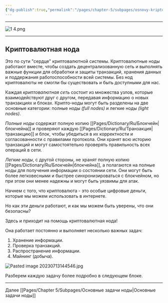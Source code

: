 ```yaml
---
{"dg-publish":true,"permalink":"/pages/chapter-5/subpages/osnovy-kriptovalyutnyh-nod/"}
---
```



---

![1 4.png](/img/user/Images/1%204.png)

---

## Криптовалютная нода

Это по сути "сердце" криптовалютной системы. Криптовалютные ноды работают вместе, чтобы создать децентрализованную сеть и выполнять важные функции для обработки и защиты транзакций, хранения данных и поддержания работоспособности всей системы. Без нод криптовалюты не смогли бы существовать и быть доступными для нас.

Каждая _криптовалютная сеть_ состоит из множества узлов, которые взаимодействуют друг с другом, передавая информацию о новых транзакциях и блоках. Крипто-ноды могут быть разделены на две основные категории: полные ноды _(full nodes)_ и легкие ноды _(light nodes)_.

_Полные ноды_ содержат полную копию [[Pages/Dictionary/Ru/Блокчейн\|блокчейна]] и проверяют каждую [[Pages/Dictionary/Ru/Транзакция\|транзакцию]] и блок, чтобы убедиться в их корректности и согласованности с правилами протокола. Они хранят всю историю транзакций и могут самостоятельно проверять правильность всех операций в сети.

_Легкие ноды_, с другой стороны, не хранят полную копию [[Pages/Dictionary/Ru/Блокчейн\|блокчейна]], а полагаются на полные ноды для получения информации о состоянии сети. Они могут быть более легковесными и быстрее синхронизироваться с блокчейном, но при этом они менее надежны и могут быть уязвимы для атак.

Начнем с того, что криптовалюта - это особые цифровые деньги, которые мы можем использовать в интернете.

Но как эти деньги работают, и как мы можем быть уверены, что они безопасны?

Здесь и приходит на помощь криптовалютная нода!

Она работает постоянно и выполняет несколько важных задач:

1. Хранение информации.
2. Проверка транзакций.
3. Распространение информации.
4. Майнинг (добыча).

![Pasted image 20230713144546.jpg]()

Разберем каждую задачу более подробно в следующем блоке.

---

Далее [[Pages/Chapter 5/Subpages/Основные задачи ноды\|Основные задачи ноды]]